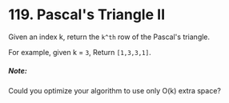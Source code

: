 # 119. Pascal's Triangle II
Given an index k, return the `k^th` row of the Pascal's triangle.

For example, given k = `3`,
Return `[1,3,3,1]`.

##### Note:

Could you optimize your algorithm to use only O(k) extra space?